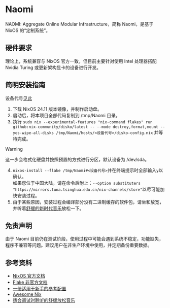 # Naomi
NAOMI: Aggregate Online Modular Infrastructure，简称 Naomi，是基于 NixOS 的“定制系统”。

## 硬件要求
理论上，系统兼容与 NixOS 官方一致，但目前主要针对使用 Intel 处理器搭配 Nvidia Turing 或更新架构显卡的设备进行开发。

## 简明安装指南
设备代号[见此](docs/designator.md)
1. 下载 NixOS 24.11 版本镜像，并制作启动盘。
2. 启动后，将本项目全部代码复制到 /tmp/Naomi 目录。
3. 执行 `sudo nix --experimental-features "nix-command flakes" run github:nix-community/disko/latest -- --mode destroy,format,mount --yes-wipe-all-disks /tmp/Naomi/hosts/<设备代号>/disko-config.nix` 并等待完成。
> [!WARNING]
> 这一步会格式化硬盘并按照预置的方式进行分区，默认设备为 /dev/sda。
4. `nixos-install --flake /tmp/Naomi#<设备代号>`并在终端提示时全部输入`y`以确认。\
如果您位于中国大陆，请在命令后附上：`--option substituters "https://mirrors.tuna.tsinghua.edu.cn/nix-channels/store"`以尽可能加快安装过程。
5. 由于某些原因，安装过程会编译部分没有二进制缓存的软件包，请坐和放宽，并听着[舒缓的新时代音乐](https://soundcloud.com/stanlepard/1996-internet-starter-kit-velkommen-original-mix)放松一下。

## 免责声明
由于 Naomi 目前仍在测试阶段，使用过程中可能会遇到系统不稳定，功能缺失，程序不兼容等问题。建议用户在非生产环境中使用，并定期备份重要数据。

## 参考资料
- [NixOS 官方文档](https://nixos.org/manual/)
- [Flake 非官方文档](https://nixos-and-flakes.thiscute.world/zh/)
- [一份适用于新手的参考配置](https://github.com/Misterio77/nix-starter-configs/)
- [Awesome Nix](https://github.com/nix-community/awesome-nix)
- [适合调试时聆听的舒缓放松音乐](https://www.youtube.com/watch?v=NaDn0dF7bBk)
